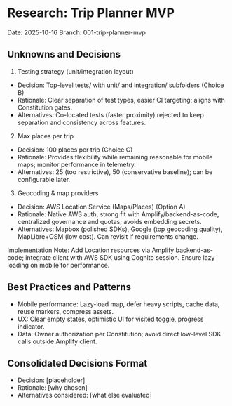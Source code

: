 # Research: Trip Planner MVP

Date: 2025-10-16
Branch: 001-trip-planner-mvp

## Unknowns and Decisions

1) Testing strategy (unit/integration layout)
- Decision: Top-level tests/ with unit/ and integration/ subfolders (Choice B)
- Rationale: Clear separation of test types, easier CI targeting; aligns with Constitution gates.
- Alternatives: Co-located tests (faster proximity) rejected to keep separation and consistency across features.

2) Max places per trip
- Decision: 100 places per trip (Choice C)
- Rationale: Provides flexibility while remaining reasonable for mobile maps; monitor performance in telemetry.
- Alternatives: 25 (too restrictive), 50 (conservative baseline); can be configurable later.

3) Geocoding & map providers
- Decision: AWS Location Service (Maps/Places) (Option A)
- Rationale: Native AWS auth, strong fit with Amplify/backend-as-code, centralized governance and quotas; avoids embedding secrets.
- Alternatives: Mapbox (polished SDKs), Google (top geocoding quality), MapLibre+OSM (low cost). Can revisit if requirements change.

Implementation Note: Add Location resources via Amplify backend-as-code; integrate client with AWS SDK using Cognito session. Ensure lazy loading on mobile for performance.

## Best Practices and Patterns

- Mobile performance: Lazy-load map, defer heavy scripts, cache data, reuse markers, compress assets.
- UX: Clear empty states, optimistic UI for visited toggle, progress indicator.
- Data: Owner authorization per Constitution; avoid direct low-level SDK calls outside Amplify client.

## Consolidated Decisions Format

- Decision: [placeholder]
- Rationale: [why chosen]
- Alternatives considered: [what else evaluated]
